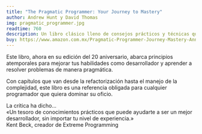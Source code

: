```yaml
---
title: "The Pragmatic Programmer: Your Journey to Mastery"
author: Andrew Hunt y David Thomas
img: pragmatic_programmer.jpg
readtime: 760
description: Un libro clásico lleno de consejos prácticos y técnicas que todo desarrollador necesita para ser más eficiente y productivo.
buy: https://www.amazon.com.mx/Pragmatic-Programmer-Journey-Mastery-Anniversary/dp/0135957052
---
```


Este libro, ahora en su edición del 20 aniversario, abarca principios atemporales para mejorar tus habilidades como desarrollador y aprender a resolver problemas de manera pragmática.  

Con capítulos que van desde la refactorización hasta el manejo de la complejidad, este libro es una referencia obligada para cualquier programador que quiera dominar su oficio.  

La crítica ha dicho...  
«Un tesoro de conocimientos prácticos que puede ayudarte a ser un mejor desarrollador, sin importar tu nivel de experiencia.»  
Kent Beck, creador de Extreme Programming
